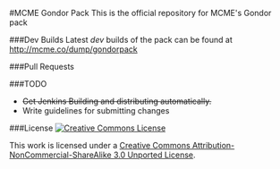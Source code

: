 #MCME Gondor Pack
This is the official repository for MCME's Gondor pack

###Dev Builds
Latest _dev_ builds of the pack can be found at http://mcme.co/dump/gondorpack

###Pull Requests


###TODO
- ~~Get Jenkins Building and distributing automatically.~~
- Write guidelines for submitting changes

###License
[![Creative Commons License](http://i.creativecommons.org/l/by-nc-sa/3.0/88x31.png)](http://creativecommons.org/licenses/by-nc-sa/3.0/deed.en_US)

This work is licensed under a [Creative Commons Attribution-NonCommercial-ShareAlike 3.0 Unported License](http://creativecommons.org/licenses/by-nc-sa/3.0/deed.en_US).
